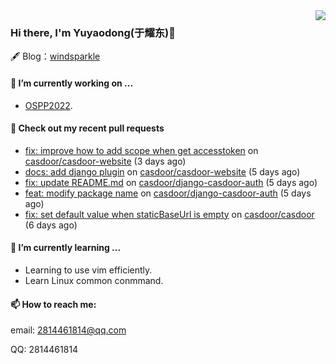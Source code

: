 <img align="right" src="https://github-readme-stats.vercel.app/api?username=leo220yuyaodog&show_icons=true&icon_color=805AD5&text_color=718096&bg_color=ffffff&hide_title=true" />

### Hi there, I'm Yuyaodong(于耀东)👋
🖋 Blog：[windsparkle](https://blog.windsparkle.top)
#### 🔭 I’m currently working on ...
- [OSPP2022](https://summer-ospp.ac.cn/).

#### 🔨 Check out my recent pull requests

- [fix: improve how to add scope when get accesstoken](https://github.com/casdoor/casdoor-website/pull/323) on [casdoor/casdoor-website](https://github.com/casdoor/casdoor-website) (3 days ago)
- [docs: add django plugin](https://github.com/casdoor/casdoor-website/pull/314) on [casdoor/casdoor-website](https://github.com/casdoor/casdoor-website) (5 days ago)
- [fix: update README.md](https://github.com/casdoor/django-casdoor-auth/pull/4) on [casdoor/django-casdoor-auth](https://github.com/casdoor/django-casdoor-auth) (5 days ago)
- [feat: modify package name](https://github.com/casdoor/django-casdoor-auth/pull/3) on [casdoor/django-casdoor-auth](https://github.com/casdoor/django-casdoor-auth) (5 days ago)
- [fix: set default value when staticBaseUrl is empty](https://github.com/casdoor/casdoor/pull/1075) on [casdoor/casdoor](https://github.com/casdoor/casdoor) (6 days ago)

#### 🌱 I’m currently learning ...
- Learning to use vim efficiently.
- Learn Linux common conmmand.

#### 📫 How to reach me:
email: 2814461814@qq.com

QQ: 2814461814

